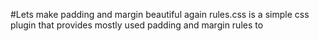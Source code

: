 #Lets make padding and margin beautiful again
rules.css is a simple css plugin that provides mostly used padding and margin rules to 
